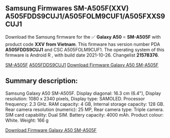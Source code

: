 <h2>Samsung Firmwares SM-A505F(XXV) A505FDDS9CUJ1/A505FOLM9CUF1/A505FXXS9CUJ1</h2>
Download the Samsung firmware for the ✅ <strong>Galaxy A50 </strong> ⭐ <strong>SM-A505F</strong> with product code <strong>XXV</strong> <strong> from Vietnam</strong>. This firmware has version number PDA <strong>A505FDDS9CUJ1</strong> and CSC A505FOLM9CUF1. The operating system of this firmware is Android R , with build date 2021-10-26. Changelist <strong>21578376</strong>.


[SM-A505F](https://samfirm.shop/samsung/model/SM-A505F)
[A505FDDS9CUJ1](https://samfirm.shop/samsung/pda/A505FDDS9CUJ1)
[Download Firmware Galaxy A50 SM-A505F](https://samfirm.shop/samsung/firmware/468865)
<h2>Summary description:</h2>
<p>Samsung Galaxy A50 SM-A505F. Display diagonal: 16.3 cm (6.4"), Display resolution: 1080 x 2340 pixels, Display type: SAMOLED. Processor frequency: 2.3 GHz. RAM capacity: 4 GB, Internal storage capacity: 128 GB. Rear camera resolution (numeric): 25 MP, Rear camera type: Triple camera. SIM card capability: Dual SIM. Battery capacity: 4000 mAh. Product colour: White. Weight: 166 g</p>


[Download Firmware Galaxy A50 SM-A505F](https://samfirm.shop/samsung/firmware/468865)
